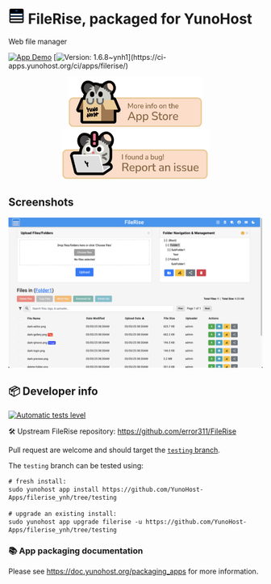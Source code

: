 <!--
N.B.: This README was automatically generated by <https://github.com/YunoHost/apps_tools/blob/main/readme_generator>
It shall NOT be edited by hand.
-->

<h1>
  <img src="https://raw.githubusercontent.com/YunoHost/apps/main/logos/filerise.png" width="32px" alt="Logo of FileRise">
  FileRise, packaged for YunoHost
</h1>

Web file manager

[![App Demo](https://img.shields.io/badge/App_Demo-blue?style=for-the-badge)](https://demo.filerise.net/)
[![Version: 1.6.8~ynh1](https://img.shields.io/badge/Version-1.6.8~ynh1-rgb(18,138,11)?style=for-the-badge)](https://ci-apps.yunohost.org/ci/apps/filerise/)

<div align="center">
<a href="https://apps.yunohost.org/app/filerise"><img height="100px" src="https://github.com/YunoHost/yunohost-artwork/raw/refs/heads/main/badges/neopossum-badges/badge_more_info_on_the_appstore.svg"/></a>
<a href="https://github.com/YunoHost-Apps/filerise_ynh/issues"><img height="100px" src="https://github.com/YunoHost/yunohost-artwork/raw/refs/heads/main/badges/neopossum-badges/badge_report_an_issue.svg"/></a>
</div>


## Screenshots
![Screenshot of FileRise](./doc/screenshots/screenshot.png)

## 📦 Developer info

[![Automatic tests level](https://apps.yunohost.org/badge/cilevel/filerise)](https://ci-apps.yunohost.org/ci/apps/filerise/)

🛠️ Upstream FileRise repository: <https://github.com/error311/FileRise>

Pull request are welcome and should target the [`testing` branch](https://github.com/YunoHost-Apps/filerise_ynh/tree/testing).

The `testing` branch can be tested using:
```
# fresh install:
sudo yunohost app install https://github.com/YunoHost-Apps/filerise_ynh/tree/testing

# upgrade an existing install:
sudo yunohost app upgrade filerise -u https://github.com/YunoHost-Apps/filerise_ynh/tree/testing
```

### 📚 App packaging documentation

Please see <https://doc.yunohost.org/packaging_apps> for more information.